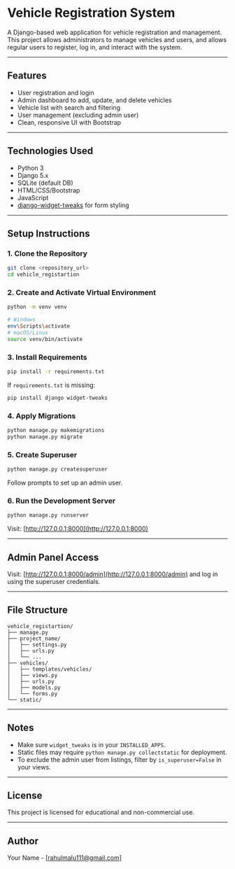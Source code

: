 # Vehicle Registration System

A Django-based web application for vehicle registration and management. This project allows administrators to manage vehicles and users, and allows regular users to register, log in, and interact with the system.

---

## Features
- User registration and login
- Admin dashboard to add, update, and delete vehicles
- Vehicle list with search and filtering
- User management (excluding admin user)
- Clean, responsive UI with Bootstrap

---

## Technologies Used
- Python 3
- Django 5.x
- SQLite (default DB)
- HTML/CSS/Bootstrap
- JavaScript
- [django-widget-tweaks](https://github.com/jazzband/django-widget-tweaks) for form styling

---

## Setup Instructions

### 1. Clone the Repository
```bash
git clone <repository_url>
cd vehicle_registartion
```

### 2. Create and Activate Virtual Environment
```bash
python -m venv venv

# Windows
env\Scripts\activate
# macOS/Linux
source venv/bin/activate
```

### 3. Install Requirements
```bash
pip install -r requirements.txt
```
If `requirements.txt` is missing:
```bash
pip install django widget-tweaks
```

### 4. Apply Migrations
```bash
python manage.py makemigrations
python manage.py migrate
```

### 5. Create Superuser
```bash
python manage.py createsuperuser
```
Follow prompts to set up an admin user.

### 6. Run the Development Server
```bash
python manage.py runserver
```
Visit: [http://127.0.0.1:8000](http://127.0.0.1:8000)

---

## Admin Panel Access
Visit: [http://127.0.0.1:8000/admin](http://127.0.0.1:8000/admin) and log in using the superuser credentials.

---

## File Structure
```
vehicle_registartion/
├── manage.py
├── project_name/
│   ├── settings.py
│   ├── urls.py
│   └── ...
├── vehicles/
│   ├── templates/vehicles/
│   ├── views.py
│   ├── urls.py
│   ├── models.py
│   └── forms.py
└── static/
```

---

## Notes
- Make sure `widget_tweaks` is in your `INSTALLED_APPS`.
- Static files may require `python manage.py collectstatic` for deployment.
- To exclude the admin user from listings, filter by `is_superuser=False` in your views.

---

## License
This project is licensed for educational and non-commercial use.

---

## Author
Your Name - [rahulmalu111@gmail.com]
